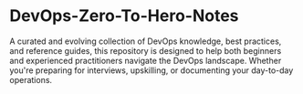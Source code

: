 # DevOps-Zero-To-Hero-Notes
A curated and evolving collection of DevOps knowledge, best practices, and reference guides, this repository is designed to help both beginners and experienced practitioners navigate the DevOps landscape. Whether you're preparing for interviews, upskilling, or documenting your day-to-day operations.
